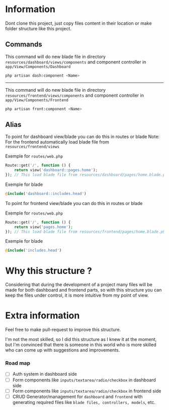 # Information

Dont clone this project, just copy files content in their location or make folder structure like this project.

## Commands

This command will do new blade file in directory `resources/dashboard/views/components` and component controller in `app/View/Components/Dashboard`

```bash
php artisan dash:component <Name>
```

---

This command will do new blade file in directory `resources/frontend/views/components` and component controller in `app/View/Components/Frontend`

```bash
php artisan front:component <Name>
```

## Alias

To point for dashboard view/blade you can do this in routes or blade
Note: For the frontend automatically load blade file from `resources/frontend/views`

Exemple for `routes/web.php`

```php
Route::get('/', function () {
    return view('dashboard::pages.home');
}); // This load blade file from resources/dashboard/pages/home.blade.php
```

Exemple for blade

```php
@include('dashboard::includes.head')
```

To point for frontend view/blade you can do this in routes or blade

Exemple for `routes/web.php`

```php
Route::get('/', function () {
    return view('pages.home');
}); // This load blade file from resources/frontend/pages/home.blade.php
```

Exemple for blade

```php
@include('includes.head')
```

# Why this structure ?

Considering that during the development of a project many files will be made for both dashboard and frontend parts, so with this structure you can keep the files under control, it is more intuitive from my point of view.

# Extra information

Feel free to make pull-request to improve this structure.

I'm not the most skilled, so I did this structure as I knew it at the moment, but I'm convinced that there is someone in this world who is more skilled who can come up with suggestions and improvements.

### Road map

- [ ] Auth system in dashboard side
- [ ] Form components like `inputs/textarea/radio/checkbox` in dashboard side
- [ ] Form components like `inputs/textarea/radio/checkbox` in frontend side
- [ ] CRUD Generator/management for `dashboard` and `frontend` with generating required files like `blade files, controllers, models`, etc.